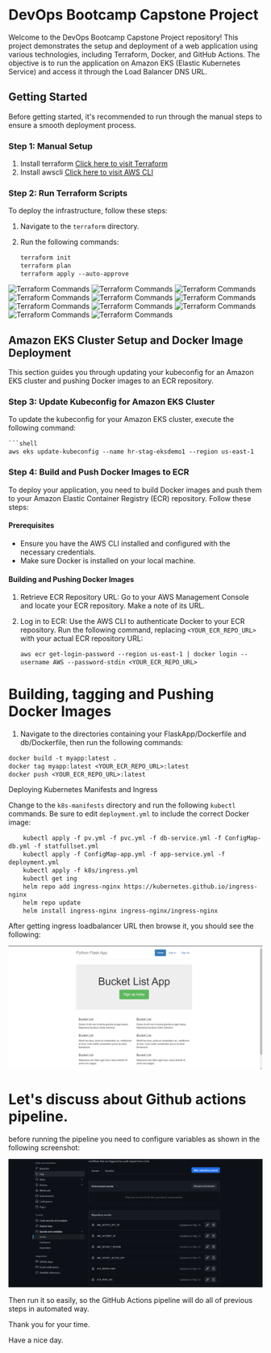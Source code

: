 # DevOps Bootcamp Capstone Project

Welcome to the DevOps Bootcamp Capstone Project repository! This project demonstrates the setup and deployment of a web application using various technologies, including Terraform, Docker, and GitHub Actions. The objective is to run the application on Amazon EKS (Elastic Kubernetes Service) and access it through the Load Balancer DNS URL.

## Getting Started

Before getting started, it's recommended to run through the manual steps to ensure a smooth deployment process.

### Step 1: Manual Setup

1. Install terraform [Click here to visit Terraform](https://developer.hashicorp.com/terraform/tutorials/aws-get-started/install-cli)
2. Install awscli [Click here to visit AWS CLI](https://docs.aws.amazon.com/cli/latest/userguide/getting-started-install.html)

### Step 2: Run Terraform Scripts

To deploy the infrastructure, follow these steps:

1. Navigate to the `terraform` directory.
2. Run the following commands:

   ```shell
   terraform init
   terraform plan
   terraform apply --auto-approve
![Terraform Commands](screenshots/vpc.PNG)
![Terraform Commands](screenshots/BASTION_HOST.PNG)
![Terraform Commands](screenshots/cluster.PNG)
![Terraform Commands](screenshots/ECR.PNG)
![Terraform Commands](screenshots/EIP.PNG)
![Terraform Commands](screenshots/internet_gateway.PNG)
![Terraform Commands](screenshots/LOADBALANCERS.PNG)
![Terraform Commands](screenshots/NAT.PNG)
![Terraform Commands](screenshots/node_group.PNG)
![Terraform Commands](screenshots/security_groups.PNG)
![Terraform Commands](screenshots/subnet.PNG)

## Amazon EKS Cluster Setup and Docker Image Deployment

This section guides you through updating your kubeconfig for an Amazon EKS cluster and pushing Docker images to an ECR repository.

### Step 3: Update Kubeconfig for Amazon EKS Cluster

To update the kubeconfig for your Amazon EKS cluster, execute the following command:

    ```shell
    aws eks update-kubeconfig --name hr-stag-eksdemo1 --region us-east-1

### Step 4: Build and Push Docker Images to ECR

To deploy your application, you need to build Docker images and push them to your Amazon Elastic Container Registry (ECR) repository. Follow these steps:

#### Prerequisites

- Ensure you have the AWS CLI installed and configured with the necessary credentials.
- Make sure Docker is installed on your local machine.

#### Building and Pushing Docker Images

1. Retrieve ECR Repository URL: Go to your AWS Management Console and locate your ECR repository. Make a note of its URL.

2. Log in to ECR: Use the AWS CLI to authenticate Docker to your ECR repository. Run the following command, replacing `<YOUR_ECR_REPO_URL>` with your actual ECR repository URL:

   ```shell
   aws ecr get-login-password --region us-east-1 | docker login --username AWS --password-stdin <YOUR_ECR_REPO_URL>

# Building, tagging and Pushing Docker Images

1. Navigate to the directories containing your FlaskApp/Dockerfile and db/Dockerfile, then run the following commands:

```shell
docker build -t myapp:latest .
docker tag myapp:latest <YOUR_ECR_REPO_URL>:latest
docker push <YOUR_ECR_REPO_URL>:latest
```
Deploying Kubernetes Manifests and Ingress

Change to the `k8s-manifests` directory and run the following `kubectl` commands. Be sure to edit `deployment.yml` to include the correct Docker image:
```
    kubectl apply -f pv.yml -f pvc.yml -f db-service.yml -f ConfigMap-db.yml -f statfullset.yml
    kubectl apply -f ConfigMap-app.yml -f app-service.yml -f deployment.yml
    kubectl apply -f k8s/ingress.yml
    kubectl get ing
    helm repo add ingress-nginx https://kubernetes.github.io/ingress-nginx
    helm repo update
    helm install ingress-nginx ingress-nginx/ingress-nginx

```
After getting ingress loadbalancer URL then browse it, you should see the following:

![Terraform Commands](screenshots/app.png)
##
# Let's discuss about Github actions pipeline.
 before running the pipeline you need to configure variables as shown in the following screenshot:

![Terraform Commands](screenshots/vars.png)

Then run it so easily, so the GitHub Actions pipeline will do all of previous steps in automated way.

Thank you for your time.

Have a nice day.



